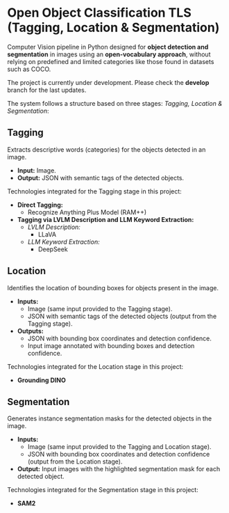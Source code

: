 # Open Object Classification TLS (Tagging, Location & Segmentation)

Computer Vision pipeline in Python designed for **object detection and segmentation** in images using an **open-vocabulary approach**, without relying on predefined and limited categories like those found in datasets such as COCO.

The project is currently under development. Please check the **develop** branch for the last updates.

The system follows a structure based on three stages: *Tagging, Location & Segmentation*:


## Tagging

Extracts descriptive words (categories) for the objects detected in an image.

- **Input:** Image.
- **Output:** JSON with semantic tags of the detected objects.

Technologies integrated for the Tagging stage in this project:

- **Direct Tagging:**
  - Recognize Anything Plus Model (RAM++)
- **Tagging via LVLM Description and LLM Keyword Extraction:**
  - *LVLM Description:*
    - LLaVA
  - *LLM Keyword Extraction:*
    - DeepSeek


## Location

Identifies the location of bounding boxes for objects present in the image.

- **Inputs:**
  - Image (same input provided to the Tagging stage).
  - JSON with semantic tags of the detected objects (output from the Tagging stage).
- **Outputs:**
  - JSON with bounding box coordinates and detection confidence.
  - Input image annotated with bounding boxes and detection confidence.

Technologies integrated for the Location stage in this project:

- **Grounding DINO**


## Segmentation

Generates instance segmentation masks for the detected objects in the image.

- **Inputs:** 
  - Image (same input provided to the Tagging and Location stage).
  - JSON with bounding box coordinates and detection confidence (output from the Location stage).
- **Output:** Input images with the highlighted segmentation mask for each detected object.

Technologies integrated for the Segmentation stage in this project:

- **SAM2**
